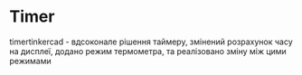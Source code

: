 # Timer
timertinkercad - вдсоконале рішення таймеру, змінений розрахунок часу на дисплеї, додано режим термометра, та реалізовано зміну між цими режимами

